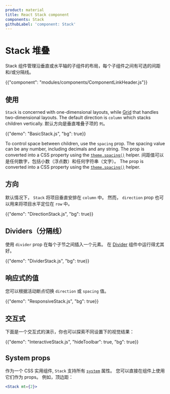 ```yaml
---
product: material
title: React Stack component
components: Stack
githubLabel: 'component: Stack'
---
```


# Stack 堆叠

<p class="description">Stack 组件管理沿垂直或水平轴的子组件的布局，每个子组件之间有可选的间距和/或分隔线。</p>

{{"component": "modules/components/ComponentLinkHeader.js"}}

## 使用

`Stack` is concerned with one-dimensional layouts, while [Grid](/material/react-grid/) that handles two-dimensional layouts. The default direction is `column` which stacks children vertically. 默认方向是垂直堆叠子项的 `列`。

{{"demo": "BasicStack.js", "bg": true}}

To control space between children, use the `spacing` prop. The spacing value can be any number, including decimals and any string. The prop is converted into a CSS property using the [`theme.spacing()`](/material/customization/spacing/) helper. 间距值可以是任何数字，包括小数（浮点数）和任何字符串（文字）。 The prop is converted into a CSS property using the [`theme.spacing()`](/material/customization/spacing/) helper.

## 方向

默认情况下， `Stack` 将项目垂直安排在 `column` 中。 然而， `direction` prop 也可以用来将项目水平定位在 `row` 中。

{{"demo": "DirectionStack.js", "bg": true}}

## Dividers（分隔线）

使用 `divider` prop 在每个子节之间插入一个元素。 在 [Divider](/material/react-divider/) 组件中运行得尤其好。

{{"demo": "DividerStack.js", "bg": true}}

## 响应式的值

您可以根据活动断点切换 `direction` 或 `spacing` 值。

{{"demo": "ResponsiveStack.js", "bg": true}}

## 交互式

下面是一个交互式的演示，你也可以探索不同设置下的视觉结果：

{{"demo": "InteractiveStack.js", "hideToolbar": true, "bg": true}}

## System props

作为一个 CSS 实用组件, `Stack` 支持所有 [`system`](/system/properties/) 属性。 您可以直接在组件上使用它们作为 props。 例如，顶边距：

```jsx
<Stack mt={2}>
```
